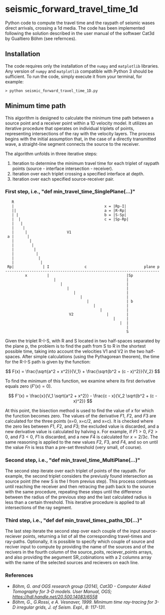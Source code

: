 # seismic_forward_travel_time_1d
Python code to compute the travel time and the raypath of seismic wases direct arrivals, crossing a 1d media.
The code has been implemented following the solution described in the user manual of the softwaer Cat3d by Gualtiero Böhm (see refernces).

## Installation
The code requires only the installation of the `numpy` and `matplotlib` libraries. 
Any version of `numpy` and `matplotlib` compatible with Python 3 should be sufficient.
To run the code, simply execute it from your terminal, for example:
```
> python seismic_forward_travel_time_1D.py
```

## Minimum time path
This algorithm is designed to calculate the minimum time path between a source point and a receiver point within a 1D velocity model. 
It utilizes an iterative procedure that operates on individual triplets of points, representing intersections of the ray with the velocity layers. 
The process begins with the initial assumption that, in the case of a directly transmitted wave, a straight-line segment connects the source to the receiver.

The algorithm unfolds in three iterative steps:

1. Iteration to determine the minimum travel time for each triplet of raypath points (source - interface intersection - receiver).
2. Iteration over each triplet crossing a specified interface at depth.
3. Iteration over each specified source-receiver pair.

### First step, i.e., "def min_travel_time_SinglePlane(...)" 

```
   R
   |                                         x = |Rp-I|                                 
   ||                                        a = |R-Rp|                                       
   | |                                       b = |S-Sp|                                       
   |  |                                      c = |Sp-Rp|
   |   |                                    
   |    |                                   
   |     |                  V1
 a |      |                                                                         
   |       |                                                                        
   |        |                                                                       
   |         |                                                                      
   |          |                   
   |           |                  
   |            |                  
 Rp|             | I                c                          plane p
----------------------------------------------------------------------
         x         |                                   |Sp
                      |                                |                        
                         |                             |                     
                            |                          |                   
                               |                       |                   
                                  |                    |                    
                                     |                 | b
                                        |              |       
                                           |           |             
                             V2               |        |                
                                                 |     |                   
                                                    |  |
                                                       |
                                                       S
```

Given the triplet R-I-S, with R and S located in two half-spaces separated by the plane p, the problem is to find the path from S to R in the shortest possible time, 
taking into account the velocities V1 and V2 in the two half-spaces.
After simple calculations (using the Pythagorean theorem), the time for the R-I-S path is given by the function:

$$ F(x) = \frac{\sqrt{a^2 + x^2}}{V_1} + \frac{\sqrt{b^2 + (c - x)^2}}{V_2} $$

To find the minimum of this function, we examine where its first derivative equals zero $( F'(x)=0 )$.

$$ F'(x) = \frac{x}{V_1 \sqrt{a^2 + x^2}} - \frac{c - x}{V_2 \sqrt{b^2 + (c - x)^2}} $$

At this point, the bisection method is used to find the value of $x$ for which the function becomes zero. The values of the derivative $F1$​, $F2$​, and $F3​$ 
are calculated for the three points (x=0, x=c/2, and x=c). 
It is checked where the zero lies between  $F1$​, $F2$​, and $F3​$; the excluded value is discarded, and a new derivative value is calculated by halving x.
For example, if $F1>0$​, $F2>0$​, and $F3<0​$, $F1$​ is discarded, and a new $F4$​ is calculated for $x=2/3​c$. 
The same reasoning is applied to the new values $F2$​, $F3$​, and $F4$​, and so on until the value $Fn$​ is less than a pre-set threshold (very small, of course).

### Second step, i.e., "def min_travel_time_MultiPlane(...)"

The second step iterate over each triplet of points of the raypath. For example, the second triplet considers the previusly found intersection as source point (the new S is the I from previus step). 
This process continues until reaching the receiver and then retracing the path back to the source with the same procedure, 
repeating these steps until the difference between the radius of the previous step and the last calculated radius is less than a certain threshold. 
This iterative procedure is applied to all intersections of the ray segment.

### Third step, i.e., "def def min_travel_times_paths_1D(...)"
The last step iterate the second step over each couple of the input source-reciever points, returning a list of all the corresponding travel-times and ray-paths.
Optionally, it is possible to specify which couple of source and reciver input to compute by providing the name of the sources and of the recivers in the fourth column of the source_poits, reciever_points arrays, 
and also providing the aegument SR_cobinations with a 2 columns array with the name of the selected sources and recievers on each line.

### References
* *Böhm, G. and OGS research group (2014), Cat3D - Computer Aided Tomography for 3-D models. User Manual, OGS; https://hdl.handle.net/20.500.14083/6558*
* *Böhm, G., G.Rossi, e A. Vesnaver, 1999. Minimum time ray-tracing for 3-D irregular grids, J. of Seism. Expl., 8: 117-131.*




